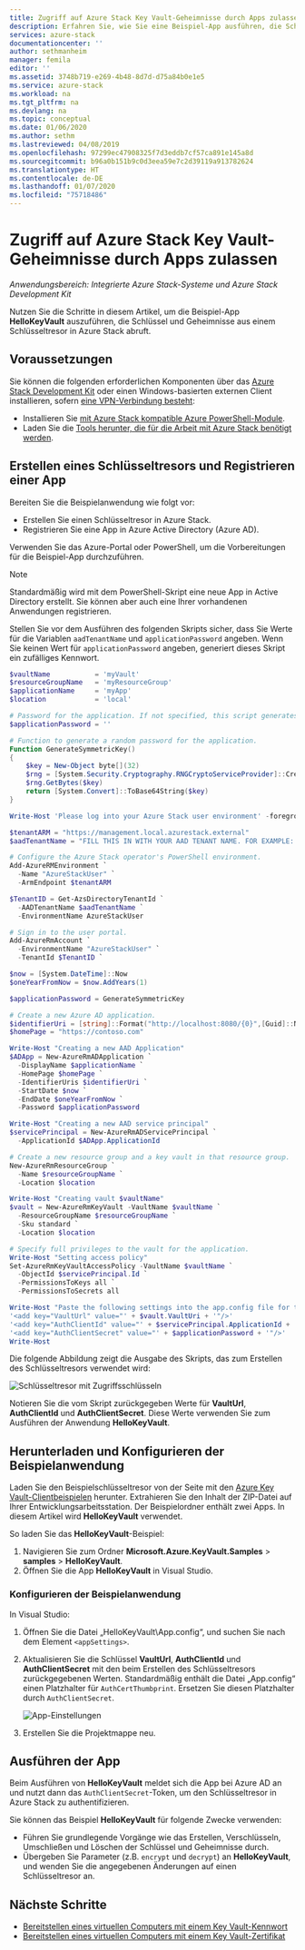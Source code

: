 ```yaml
---
title: Zugriff auf Azure Stack Key Vault-Geheimnisse durch Apps zulassen | Microsoft-Dokumentation
description: Erfahren Sie, wie Sie eine Beispiel-App ausführen, die Schlüssel und Geheimnisse aus einem Schlüsseltresor in Azure Stack abruft.
services: azure-stack
documentationcenter: ''
author: sethmanheim
manager: femila
editor: ''
ms.assetid: 3748b719-e269-4b48-8d7d-d75a84b0e1e5
ms.service: azure-stack
ms.workload: na
ms.tgt_pltfrm: na
ms.devlang: na
ms.topic: conceptual
ms.date: 01/06/2020
ms.author: sethm
ms.lastreviewed: 04/08/2019
ms.openlocfilehash: 97299ec47908325f7d3eddb7cf57ca891e145a8d
ms.sourcegitcommit: b96a0b151b9c0d3eea59e7c2d39119a913782624
ms.translationtype: HT
ms.contentlocale: de-DE
ms.lasthandoff: 01/07/2020
ms.locfileid: "75718486"
---
```

# <a name="allow-apps-to-access-azure-stack-key-vault-secrets"></a>Zugriff auf Azure Stack Key Vault-Geheimnisse durch Apps zulassen

*Anwendungsbereich: Integrierte Azure Stack-Systeme und Azure Stack Development Kit*

Nutzen Sie die Schritte in diesem Artikel, um die Beispiel-App **HelloKeyVault** auszuführen, die Schlüssel und Geheimnisse aus einem Schlüsseltresor in Azure Stack abruft.

## <a name="prerequisites"></a>Voraussetzungen

Sie können die folgenden erforderlichen Komponenten über das [Azure Stack Development Kit](../asdk/asdk-connect.md#connect-to-azure-stack-using-rdp) oder einen Windows-basierten externen Client installieren, sofern [eine VPN-Verbindung besteht](../asdk/asdk-connect.md#connect-to-azure-stack-using-vpn):

* Installieren Sie [mit Azure Stack kompatible Azure PowerShell-Module](../operator/azure-stack-powershell-install.md).
* Laden Sie die [Tools herunter, die für die Arbeit mit Azure Stack benötigt werden](../operator/azure-stack-powershell-download.md).

## <a name="create-a-key-vault-and-register-an-app"></a>Erstellen eines Schlüsseltresors und Registrieren einer App

Bereiten Sie die Beispielanwendung wie folgt vor:

* Erstellen Sie einen Schlüsseltresor in Azure Stack.
* Registrieren Sie eine App in Azure Active Directory (Azure AD).

Verwenden Sie das Azure-Portal oder PowerShell, um die Vorbereitungen für die Beispiel-App durchzuführen.

> [!NOTE]
> Standardmäßig wird mit dem PowerShell-Skript eine neue App in Active Directory erstellt. Sie können aber auch eine Ihrer vorhandenen Anwendungen registrieren.

Stellen Sie vor dem Ausführen des folgenden Skripts sicher, dass Sie Werte für die Variablen `aadTenantName` und `applicationPassword` angeben. Wenn Sie keinen Wert für `applicationPassword` angeben, generiert dieses Skript ein zufälliges Kennwort.

```powershell
$vaultName           = 'myVault'
$resourceGroupName   = 'myResourceGroup'
$applicationName     = 'myApp'
$location            = 'local'

# Password for the application. If not specified, this script generates a random password during app creation.
$applicationPassword = ''

# Function to generate a random password for the application.
Function GenerateSymmetricKey()
{
    $key = New-Object byte[](32)
    $rng = [System.Security.Cryptography.RNGCryptoServiceProvider]::Create()
    $rng.GetBytes($key)
    return [System.Convert]::ToBase64String($key)
}

Write-Host 'Please log into your Azure Stack user environment' -foregroundcolor Green

$tenantARM = "https://management.local.azurestack.external"
$aadTenantName = "FILL THIS IN WITH YOUR AAD TENANT NAME. FOR EXAMPLE: myazurestack.onmicrosoft.com"

# Configure the Azure Stack operator's PowerShell environment.
Add-AzureRMEnvironment `
  -Name "AzureStackUser" `
  -ArmEndpoint $tenantARM

$TenantID = Get-AzsDirectoryTenantId `
  -AADTenantName $aadTenantName `
  -EnvironmentName AzureStackUser

# Sign in to the user portal.
Add-AzureRmAccount `
  -EnvironmentName "AzureStackUser" `
  -TenantId $TenantID `

$now = [System.DateTime]::Now
$oneYearFromNow = $now.AddYears(1)

$applicationPassword = GenerateSymmetricKey

# Create a new Azure AD application.
$identifierUri = [string]::Format("http://localhost:8080/{0}",[Guid]::NewGuid().ToString("N"))
$homePage = "https://contoso.com"

Write-Host "Creating a new AAD Application"
$ADApp = New-AzureRmADApplication `
  -DisplayName $applicationName `
  -HomePage $homePage `
  -IdentifierUris $identifierUri `
  -StartDate $now `
  -EndDate $oneYearFromNow `
  -Password $applicationPassword

Write-Host "Creating a new AAD service principal"
$servicePrincipal = New-AzureRmADServicePrincipal `
  -ApplicationId $ADApp.ApplicationId

# Create a new resource group and a key vault in that resource group.
New-AzureRmResourceGroup `
  -Name $resourceGroupName `
  -Location $location

Write-Host "Creating vault $vaultName"
$vault = New-AzureRmKeyVault -VaultName $vaultName `
  -ResourceGroupName $resourceGroupName `
  -Sku standard `
  -Location $location

# Specify full privileges to the vault for the application.
Write-Host "Setting access policy"
Set-AzureRmKeyVaultAccessPolicy -VaultName $vaultName `
  -ObjectId $servicePrincipal.Id `
  -PermissionsToKeys all `
  -PermissionsToSecrets all

Write-Host "Paste the following settings into the app.config file for the HelloKeyVault project:"
'<add key="VaultUrl" value="' + $vault.VaultUri + '"/>'
'<add key="AuthClientId" value="' + $servicePrincipal.ApplicationId + '"/>'
'<add key="AuthClientSecret" value="' + $applicationPassword + '"/>'
Write-Host
```

Die folgende Abbildung zeigt die Ausgabe des Skripts, das zum Erstellen des Schlüsseltresors verwendet wird:

![Schlüsseltresor mit Zugriffsschlüsseln](media/azure-stack-key-vault-sample-app/settingsoutput.png)

Notieren Sie die vom Skript zurückgegeben Werte für **VaultUrl**, **AuthClientId** und **AuthClientSecret**. Diese Werte verwenden Sie zum Ausführen der Anwendung **HelloKeyVault**.

## <a name="download-and-configure-the-sample-application"></a>Herunterladen und Konfigurieren der Beispielanwendung

Laden Sie den Beispielschlüsseltresor von der Seite mit den [Azure Key Vault-Clientbeispielen](https://www.microsoft.com/download/details.aspx?id=45343) herunter. Extrahieren Sie den Inhalt der ZIP-Datei auf Ihrer Entwicklungsarbeitsstation. Der Beispielordner enthält zwei Apps. In diesem Artikel wird **HelloKeyVault** verwendet.

So laden Sie das **HelloKeyVault**-Beispiel:

1. Navigieren Sie zum Ordner **Microsoft.Azure.KeyVault.Samples** > **samples** > **HelloKeyVault**.
2. Öffnen Sie die App **HelloKeyVault** in Visual Studio.

### <a name="configure-the-sample-application"></a>Konfigurieren der Beispielanwendung

In Visual Studio:

1. Öffnen Sie die Datei „HelloKeyVault\App.config“, und suchen Sie nach dem Element `<appSettings>`.
2. Aktualisieren Sie die Schlüssel **VaultUrl**, **AuthClientId** und **AuthClientSecret** mit den beim Erstellen des Schlüsseltresors zurückgegebenen Werten. Standardmäßig enthält die Datei „App.config“ einen Platzhalter für `AuthCertThumbprint`. Ersetzen Sie diesen Platzhalter durch `AuthClientSecret`.

   ![App-Einstellungen](media/azure-stack-key-vault-sample-app/appconfig.png)

3. Erstellen Sie die Projektmappe neu.

## <a name="run-the-app"></a>Ausführen der App

Beim Ausführen von **HelloKeyVault** meldet sich die App bei Azure AD an und nutzt dann das `AuthClientSecret`-Token, um den Schlüsseltresor in Azure Stack zu authentifizieren.

Sie können das Beispiel **HelloKeyVault** für folgende Zwecke verwenden:

* Führen Sie grundlegende Vorgänge wie das Erstellen, Verschlüsseln, Umschließen und Löschen der Schlüssel und Geheimnisse durch.
* Übergeben Sie Parameter (z.B. `encrypt` und `decrypt`) an **HelloKeyVault**, und wenden Sie die angegebenen Änderungen auf einen Schlüsseltresor an.

## <a name="next-steps"></a>Nächste Schritte

* [Bereitstellen eines virtuellen Computers mit einem Key Vault-Kennwort](azure-stack-key-vault-deploy-vm-with-secret.md)
* [Bereitstellen eines virtuellen Computers mit einem Key Vault-Zertifikat](azure-stack-key-vault-push-secret-into-vm.md)
